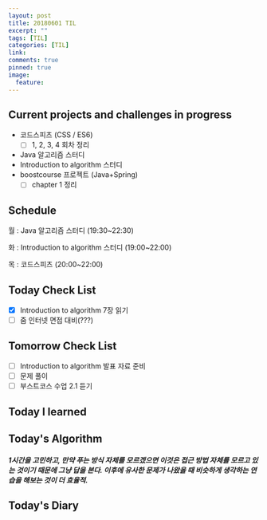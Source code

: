 ```yaml
---
layout: post
title: 20180601 TIL
excerpt: ""
tags: [TIL]
categories: [TIL]
link:
comments: true
pinned: true
image:
  feature:
---
```


## Current projects and challenges in progress

- 코드스피츠 (CSS / ES6)
  - [ ] 1, 2, 3, 4 회차 정리
- Java 알고리즘 스터디 
- Introduction to algorithm 스터디
- boostcourse 프로젝트 (Java+Spring)
  - [ ] chapter 1 정리

## Schedule

월 : Java 알고리즘 스터디  (19:30~22:30) 

화 : Introduction to algorithm 스터디 (19:00~22:00)

목 : 코드스피츠 (20:00~22:00)

## Today Check List

- [x] Introduction to algorithm 7장 읽기
- [ ] 줌 인터넷 면접 대비(???)

## Tomorrow Check List

- [ ] Introduction to algorithm 발표 자료 준비
- [ ] 문제 풀이
- [ ] 부스트코스 수업 2.1 듣기

## Today I learned



## Today's Algorithm

##### 1시간을 고민하고, 만약 푸는 방식 자체를 모르겠으면 이것은 접근 방법 자체를 모르고 있는 것이기 때문에 그냥 답을 본다. 이후에 유사한 문제가 나왔을 때 비슷하게 생각하는 연습을 해보는 것이 더 효율적.



## Today's Diary